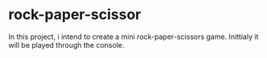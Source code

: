 # rock-paper-scissor

In this project, i intend to create a mini rock-paper-scissors game. Inittialy it will be played through the console.